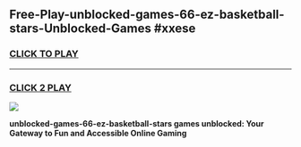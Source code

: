 
## Free-Play-unblocked-games-66-ez-basketball-stars-Unblocked-Games #xxese
<h3>
<a href="https://news.freeplayer.one?title=unblocked-games-66-ez-basketball-stars&ref=8M">CLICK TO PLAY</a></h3>
<hr>

<h3>
<a href="https://news.freeplayer.one?title=unblocked-games-66-ez-basketball-stars&ref=8M">CLICK 2 PLAY</a>
  
</h3>

<a href="https://news.freeplayer.one?title=unblocked-games-66-ez-basketball-stars&ref=8M"><img src="https://clearcache.store/games.png"></a>


**unblocked-games-66-ez-basketball-stars games unblocked: Your Gateway to Fun and Accessible Online Gaming**
